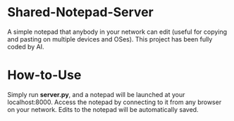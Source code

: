 # Shared-Notepad-Server
A simple notepad that anybody in your network can edit (useful for copying and pasting on multiple devices and OSes).
This project has been fully coded by AI.
# How-to-Use
Simply run **server.py**, and a notepad will be launched at your localhost:8000. Access the notepad by connecting to it from any browser on your network. Edits to the notepad will be automatically saved.
